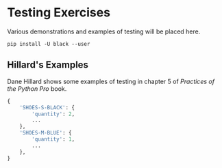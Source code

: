 # Testing Exercises

Various demonstrations and examples of testing will be placed here.

`pip install -U black --user`

## Hillard's Examples

Dane Hillard shows some examples of testing in chapter 5 of *Practices of the Python Pro* book.

```python
{
    'SHOES-S-BLACK': {
        'quantity': 2,
        ...
    },
    'SHOES-M-BLUE': {
        'quantity': 1,
        ...
    },
}


```